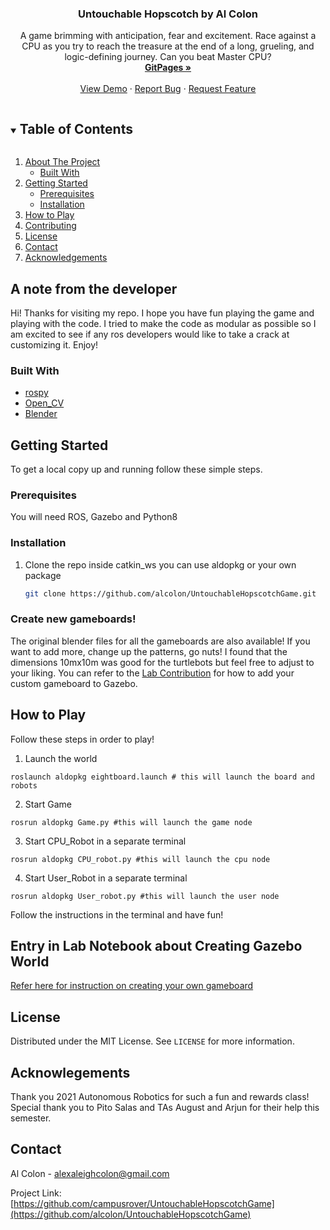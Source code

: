 
<!--PROJECT LOGO #will add later
<br />
<p align="center">
  <a href="https://github.com/alcolon/UntouchableHopscotchGame">
    <img src="images/logo.png" alt="Logo" width="80" height="80">
  </a> -->

  <h3 align="center">Untouchable Hopscotch by Al Colon</h3>

  <p align="center">
    A game brimming with anticipation, fear and excitement. Race against a CPU as you try to reach the treasure at the end of a long, grueling, and logic-defining journey. Can you beat Master CPU?
    <br />
    <a href="https://campusrover.github.io"><strong>GitPages »</strong></a>
    <br />
    <br />
    <a href="https://youtu.be/6-SiT4fElZY">View Demo</a>
    ·
    <a href="https://github.com/alcolon/UntouchableHopscotchGame/issues">Report Bug</a>
    ·
    <a href="https://github.com/alcolon/UntouchableHopscotchGame/issues">Request Feature</a>
  </p>
</p>



<!-- TABLE OF CONTENTS -->
<details open="open">
  <summary><h2 style="display: inline-block">Table of Contents</h2></summary>
  <ol>
    <li>
      <a href="#about-the-project">About The Project</a>
      <ul>
        <li><a href="#built-with">Built With</a></li>
      </ul>
    </li>
    <li>
      <a href="#getting-started">Getting Started</a>
      <ul>
        <li><a href="#prerequisites">Prerequisites</a></li>
        <li><a href="#installation">Installation</a></li>
      </ul>
    </li>
    <li><a href="#how-to-play">How to Play</a></li>
   <li><a href="#contributing">Contributing</a></li>
    <li><a href="#license">License</a></li>
    <li><a href="#contact">Contact</a></li>
    <li><a href="#acknowledgements">Acknowledgements</a></li>
  </ol>
</details>



<!-- ABOUT THE PROJECT -->
## A note from the developer

Hi! Thanks for visiting my repo. I hope you have fun playing the game and playing with the code. I tried to make the code as modular as possible so I am excited to see if any ros developers would like to take a crack at customizing it. Enjoy!




### Built With

* [rospy](http://wiki.ros.org/rospy)
* [Open_CV](https://docs.opencv.org/master/)
* [Blender](https://docs.blender.org/)



<!-- GETTING STARTED -->
## Getting Started

To get a local copy up and running follow these simple steps.

### Prerequisites

You will need ROS, Gazebo and Python8

### Installation

1. Clone the repo inside catkin_ws you can use aldopkg or your own package
   ```sh
   git clone https://github.com/alcolon/UntouchableHopscotchGame.git
   ```

### Create new gameboards!
The original blender files for all the gameboards are also available! If you want to add more, change up the patterns, go nuts! I found that the dimensions 10mx10m was good for the turtlebots but feel free to adjust to your liking. You can refer to the [Lab Contribution](https://campus-rover.gitbook.io/lab-notebook/faq/diy-gazebo-world) for how to add your custom gameboard to Gazebo.

<!-- USAGE EXAMPLES -->
## How to Play
Follow these steps in order to play!
1. Launch the world
```
roslaunch aldopkg eightboard.launch # this will launch the board and robots
```
2. Start Game
```
rosrun aldopkg Game.py #this will launch the game node
```
3. Start CPU_Robot in a separate terminal
```
rosrun aldopkg CPU_robot.py #this will launch the cpu node
```
4. Start User_Robot in a separate terminal
```
rosrun aldopkg User_robot.py #this will launch the user node
```

Follow the instructions in the terminal and have fun!

## Entry in Lab Notebook about Creating Gazebo World

[Refer here for instruction on creating your own gameboard](https://campus-rover.gitbook.io/lab-notebook/faq/diy-gazebo-world)


<!-- LICENSE -->
## License

Distributed under the MIT License. See `LICENSE` for more information.

## Acknowlegements

Thank you 2021 Autonomous Robotics for such a fun and rewards class! Special thank you to Pito Salas and TAs August and Arjun for their help this semester.

<!-- CONTACT -->
## Contact

Al Colon - alexaleighcolon@gmail.com

Project Link: [https://github.com/campusrover/UntouchableHopscotchGame](https://github.com/alcolon/UntouchableHopscotchGame)
